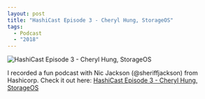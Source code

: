 ```yaml
---
layout: post
title: "HashiCast Episode 3 - Cheryl Hung, StorageOS"
tags:
  - Podcast
  - "2018"
---
```


![HashiCast Episode 3 - Cheryl Hung, StorageOS]({{site.baseurl}}/images/2018-5-1-hashicasts.png)

I recorded a fun podcast with Nic Jackson (@sheriffjackson) from Hashicorp. Check it out here: [HashiCast Episode 3 - Cheryl Hung, StorageOS](https://www.hashicorp.com/resources/hashicast-episode-3-cheryl-hung-storageos)
